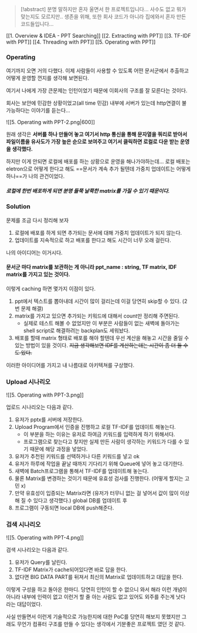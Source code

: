 > [!abstract] 분명 말하지만 혼자 울면서 한 프로젝트입니다... 사수도 없고 뭐가 맞는지도 모르지만.. 생존을 위해, 또한 회사 코드가 아니라 집에와서 혼자 만든 코드들입니다...

[[1. Overview & IDEA - PPT Searching]]
[[2. Extracting with PPT]] 
[[3. TF-IDF with PPT]] 
[[4. Threading with PPT]] 
[[5. Operating with PPT]] 
### Operating

여기까지 오면 거의 다했다. 이제 사람들이 사용할 수 있도록 어떤 문서군에서 추출하고 어떻게 운영할 껀지를 생각해 보면된다.

여기서 나에게 가장 큰문제는 인턴이었기 때문에 이회사의 구조를 잘 모른다는 것이다.

회사는 보안에 민감한 상황이었고(all time 민감) 내부에 서버가 있는데 http연결이 불가능하다는 이야기를 듣는다...

![[5. Operating with PPT-2.png|600]]

원래 생각은 **서버를 하나 만들어 놓고 여기서 http 통신을 통해 문자열을 쿼리로 받아서 파일이름을 유사도가 가장 높은 순으로 보여주고 여기서 클릭하면 로컬로 다운 받는 운영을 생각했다.**

하지만 이게 안되면 로컬에 배포를 하는 상황으로 운영을 해나가야하는데... 
로컬 배포는 eletron으로 어떻게 한다고 해도 ==문서가 계속 추가 될텐데 가중치 업데이트는 어떻게 하나==가 나의 관건이었다.

##### 로컬에 한번 배포하게 되면 분명 들쭉 날쭉한 matrix를 가질 수 있기 때문이다.

### Solution

문제를 조금 다시 정리해 보자

1. 로컬에 배포를 하게 되면 추가되는 문서에 대해 가중치 업데이트가 되지 않는다.
2. 업데이트를 지속적으로 하고 배포를 한다고 해도 시간이 너무 오래 걸린다.

나의 아이디어는 이거시다.

#### 문서군 마다 matrix를 보관하는 게 아니라 ppt_name : string, TF matrix, IDF matrix를 가지고 있는 것이다.

이렇게 caching 하면 몇가지 이점이 있다.

1. ppt에서 텍스트를 뽑아내데 시간이 많이 걸리는데 이걸 당연히 skip할 수 있다. (2번 문제 해결)
2. matrix를 가지고 있으면 추가되는 키워드에 대해서 count만 정리해 주면된다. 
	* 실제로 테스트 해볼 수 없었지만 이 부분은 사람들이 없는 새벽에 돌아가는 shell script로 해결하려는 backplan도 세워놨다.
3. 배포를 할때 matrix 형태로 배포를 해야 할텐데 우선 계산을 해놓고 시간을 줄일 수 있는 방법이 있을 것이다. ~~지금 생각해보면 IDF를 계산하는데는 시간이 좀 더 들 수 도 있다.~~

이러한 아이디어를 가지고 내 나름대로 아키텍쳐를 구상했다.


### Upload 시나리오

![[5. Operating with PPT-3.png]]

업로드 시나리오는 다음과 같다.
1. 유저가 pptx를 서버에 저장한다.
2. Upload Program에서 인증을 진행하고 로컬 TF-IDF를 업데이트 해놓는다. 
	* 이 부분을 하는 이유는 유저로 하여금 키워드를 입력하게 하기 위해서다.
	* 프로그램으로 찾는다고 찾지만 실제 만든 사람이 생각하는 키워드가 다를 수 있기 때문에 해당 과정을 넣었다.
3. 유저가 추천된 키워드를 선택하거나 다른 키워드를 넣고 ok
4. 유저가 하루에 작업을 끝날 때까지 기다리기 위해 Queue에 넣어 놓고 대기한다.
5. 새벽에 Batch프로그램을 통해서 TF-IDF를 업데이트해 놓는다. 
6. 물론 Matrix를 변경하는 것이기 때문에 유효성 검사를 진행한다. (어떻게 할지는 고민 x)
7. 만약 유효성이 입증되는 Matrix라면 (유저가 터무니 없는 걸 넣어서 값이 많이 이상해 질 수 있다고 생각했다.) global DB를 업데이트 후
8. 프로그램이 구동되면 local DB에 push해준다.


### 검색 시나리오
![[5. Operating with PPT-4.png]]

검색 시나리오는 다음과 같다.
1. 유저가 Query를 날린다.
2. TF-IDF Matrix가 cache되어있다면 바로 답을 한다.
3. 없다면 BIG DATA PART를 뒤져서 최신의 Matrix로 업데이트하고 대답을 한다.

이렇게 구성을 하고 돌아온 한마디. 당연히 인턴이 할 수 없으니 와서 해라 이런 개념이 아니라 내부에 인력이 없고 이런거 할 줄 아는 사람도 없고 있어도 외주를 주는게 낫다 라는 대답이었다.

사실 만들면서 이런게 기술적으로 가능한지에 대한 PoC를 당연히 해보지 못했지만 그래도 무언가 컴퓨터 구조를 만들 수 있다는 생각에서 기분좋은 프로젝트 였던 것 같다.
